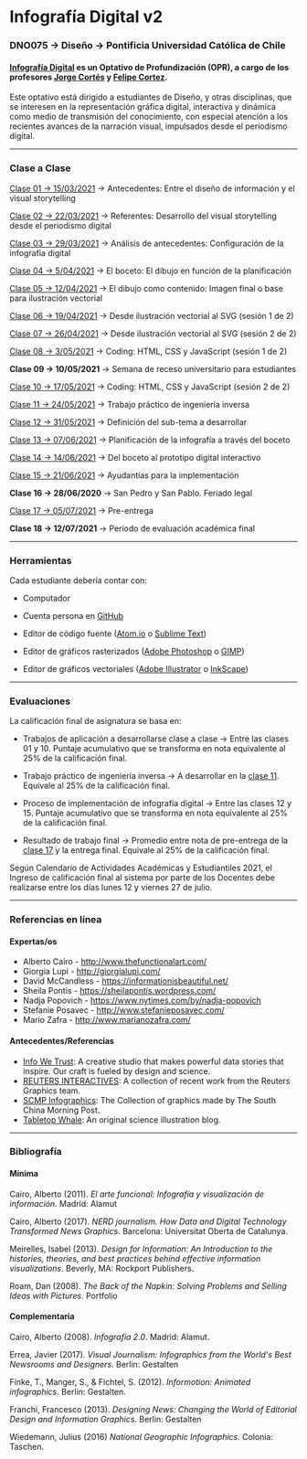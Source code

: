 # Infografía Digital v2

### DNO075 → Diseño → Pontificia Universidad Católica de Chile

#### [Infografía Digital](http://catalogo.uc.cl/index.php?tmpl=component&option=com_catalogo&view=programa&sigla=dno075) es un Optativo de Profundización (OPR), a cargo de los profesores [Jorge Cortés](https://cargocollective.com/jorgelcortes/) y [Felipe Cortez](http://profesor.faco.cl/).

Este optativo está dirigido a estudiantes de Diseño, y otras disciplinas, que se interesen en la representación gráfica digital, interactiva y dinámica como medio de transmisión del conocimiento, con especial atención a los recientes avances de la narración visual, impulsados desde el periodismo digital.

- - - - - - - - - -

### Clase a Clase

[Clase 01 → 15/03/2021](https://github.com/profesorfaco/dno075-2021/tree/main/clase-01) → Antecedentes: Entre el diseño de información y el visual storytelling

[Clase 02 → 22/03/2021](https://github.com/profesorfaco/dno075-2021/tree/main/clase-02) → Referentes: Desarrollo del visual storytelling desde el periodismo digital

[Clase 03 → 29/03/2021](https://github.com/profesorfaco/dno075-2021/tree/main/clase-03) → Análisis de antecedentes: Configuración de la infografía digital

[Clase 04 → 5/04/2021](https://github.com/profesorfaco/dno075-2021/tree/main/clase-04) → El boceto: El dibujo en función de la planificación

[Clase 05 → 12/04/2021](https://github.com/profesorfaco/dno075-2021/tree/main/clase-05) → El dibujo como contenido: Imagen final o base para ilustración vectorial

[Clase 06 → 19/04/2021](https://github.com/profesorfaco/dno075-2021/tree/main/clase-06) → Desde ilustración vectorial al SVG (sesión 1 de 2)

[Clase 07 → 26/04/2021](https://github.com/profesorfaco/dno075-2021/tree/main/clase-07) → Desde ilustración vectorial al SVG (sesión 2 de 2)

[Clase 08 → 3/05/2021](https://github.com/profesorfaco/dno075-2021/tree/main/clase-08) → Coding: HTML, CSS y JavaScript (sesión 1 de 2)

**Clase 09 → 10/05/2021** → Semana de receso universitario para estudiantes

[Clase 10 → 17/05/2021](https://github.com/profesorfaco/dno075-2021/tree/main/clase-10) → Coding: HTML, CSS y JavaScript (sesión 2 de 2)

[Clase 11 → 24/05/2021](https://github.com/profesorfaco/dno075-2021/tree/main/clase-11) → Trabajo práctico de ingeniería inversa

[Clase 12 → 31/05/2021](https://github.com/profesorfaco/dno075-2021/tree/main/clase-12) → Definición del sub-tema a desarrollar

[Clase 13 → 07/06/2021](https://github.com/profesorfaco/dno075-2021/tree/main/clase-13) → Planificación de la infografía a través del boceto

[Clase 14 → 14/06/2021](https://github.com/profesorfaco/dno075-2021/tree/main/clase-14) → Del boceto al prototipo digital interactivo

[Clase 15 → 21/06/2021](https://github.com/profesorfaco/dno075-2021/tree/main/clase-15) → Ayudantías para la implementación

**Clase 16 → 28/06/2020** → San Pedro y San Pablo. Feriado legal

[Clase 17 → 05/07/2021](https://github.com/profesorfaco/dno075-2021/tree/main/clase-17) → Pre-entrega

**Clase 18 → 12/07/2021** → Período de evaluación académica final

- - - - - - - - - -

### Herramientas

Cada estudiante debería contar con:

- Computador

- Cuenta persona en [GitHub](https://github.com/join)

- Editor de código fuente ([Atom.io](https://atom.io/) o [Sublime Text](https://www.sublimetext.com/))

- Editor de gráficos rasterizados ([Adobe Photoshop](https://www.adobe.com/la/products/photoshop.html) o [GIMP](https://www.gimp.org/))

- Editor de gráficos vectoriales ([Adobe Illustrator](https://www.adobe.com/la/products/illustrator.html) o [InkScape](https://inkscape.org/es/))

- - - - - - - - - -

### Evaluaciones

La calificación final de asignatura se basa en:

- Trabajos de aplicación a desarrollarse clase a clase → Entre las clases 01 y 10. Puntaje acumulativo que se transforma en nota equivalente al 25% de la calificación final. 

- Trabajo práctico de ingeniería inversa → A desarrollar en la [clase 11](https://github.com/profesorfaco/dno075-2021/tree/main/clase-11). Equivale al 25% de la calificación final.

- Proceso de implementación de infografía digital → Entre las clases 12 y 15. Puntaje acumulativo que se transforma en nota equivalente al 25% de la calificación final. 

- Resultado de trabajo final → Promedio entre nota de pre-entrega de la [clase 17](https://github.com/profesorfaco/dno075-2021/tree/main/clase-17) y la entrega final. Equivale al 25% de la calificación final.

Según Calendario de Actividades Académicas y Estudiantiles 2021, el Ingreso de calificación final al sistema por parte de los Docentes debe realizarse entre los días lunes 12 y viernes 27 de julio.

- - - - - - - - - - 

### Referencias en línea

#### Expertas/os

- Alberto Cairo - http://www.thefunctionalart.com/
- Giorgia Lupi - http://giorgialupi.com/ 
- David McCandless - https://informationisbeautiful.net/
- Sheila Pontis - https://sheilapontis.wordpress.com/
- Nadja Popovich - https://www.nytimes.com/by/nadja-popovich
- Stefanie Posavec - http://www.stefanieposavec.com/
- Mario Zafra - http://www.marianozafra.com/

#### Antecedentes/Referencias

- [Info We Trust](https://infowetrust.com/essays): A creative studio that makes powerful data stories that inspire. Our craft is fueled by design and science.
- [REUTERS INTERACTIVES](https://graphics.reuters.com/): A collection of recent work from the Reuters Graphics team.
- [SCMP Infographics](https://www.scmp.com/infographic/): The Collection of graphics made by The South China Morning Post.
- [Tabletop Whale](http://tabletopwhale.com/): An original science illustration blog.

- - - - - - - - - -

### Bibliografía

#### Mínima

Cairo, Alberto (2011). *El arte funcional: Infografía y visualización de información*. Madrid: Alamut

Cairo, Alberto (2017). *NERD journalism. How Data and Digital Technology Transformed News Graphics*. Barcelona: Universitat Oberta de Catalunya.

Meirelles, Isabel (2013). *Design for Information: An Introduction to the histories, theories, and best practices behind effective information visualizations*. Beverly, MA: Rockport Publishers.

Roam, Dan (2008). *The Back of the Napkin: Solving Problems and Selling Ideas with Pictures*. Portfolio

#### Complementaria

Cairo, Alberto (2008). *Infografía 2.0*. Madrid: Alamut.

Errea, Javier (2017). *Visual Journalism: Infographics from the World's Best Newsrooms and Designers*. Berlin: Gestalten

Finke, T., Manger, S., & Fichtel, S. (2012). *Informotion: Animated infographics*. Berlin: Gestalten.

Franchi, Francesco (2013). *Designing News: Changing the World of Editorial Design and Information Graphics*. Berlin: Gestalten

Wiedemann, Julius (2016) *National Geographic Infographics*. Colonia: Taschen.

